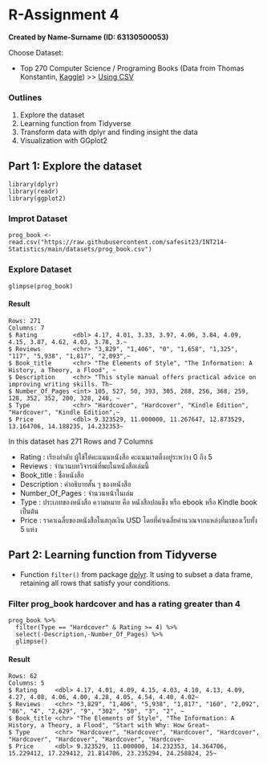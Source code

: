 # R-Assignment 4

**Created by Name-Surname (ID: 63130500053)**

Choose Dataset:
- Top 270 Computer Science / Programing Books (Data from Thomas Konstantin, [Kaggle](https://www.kaggle.com/thomaskonstantin/top-270-rated-computer-science-programing-books)) >> [Using CSV](https://raw.githubusercontent.com/safesit23/INT214-Statistics/main/datasets/prog_book.csv)


### Outlines

1. Explore the dataset
2. Learning function from Tidyverse
3. Transform data with dplyr and finding insight the data
4. Visualization with GGplot2

## Part 1: Explore the dataset

```{R}
library(dplyr)
library(readr)
library(ggplot2)
```

### Improt Dataset
```{R}
prog_book <- read.csv("https://raw.githubusercontent.com/safesit23/INT214-Statistics/main/datasets/prog_book.csv")
```
### Explore Dataset
```{R}
glimpse(prog_book)
```
#### Result
```
Rows: 271
Columns: 7
$ Rating          <dbl> 4.17, 4.01, 3.33, 3.97, 4.06, 3.84, 4.09, 4.15, 3.87, 4.62, 4.03, 3.78, 3.~
$ Reviews         <chr> "3,829", "1,406", "0", "1,658", "1,325", "117", "5,938", "1,817", "2,093",~
$ Book_title      <chr> "The Elements of Style", "The Information: A History, a Theory, a Flood", ~
$ Description     <chr> "This style manual offers practical advice on improving writing skills. Th~
$ Number_Of_Pages <int> 105, 527, 50, 393, 305, 288, 256, 368, 259, 128, 352, 352, 200, 328, 240, ~
$ Type            <chr> "Hardcover", "Hardcover", "Kindle Edition", "Hardcover", "Kindle Edition",~
$ Price           <dbl> 9.323529, 11.000000, 11.267647, 12.873529, 13.164706, 14.188235, 14.232353~
```

In this dataset has 271 Rows and 7 Columns
- Rating : เรียงลำดับ ผู้ใช้ให้คะแนนหนังสือ คะแนนเรตติ้งอยู่ระหว่าง 0 ถึง 5
- Reviews : จำนวนบทวิจารณ์ที่พบในหนังสือเล่มนี้
- Book_title : ชื่อหนังสือ
- Description : คำอธิบายสั้น ๆ ของหนังสือ
- Number_Of_Pages : จำนวนหน้าในเล่ม
- Type : ประเภทของหนังสือ ความหมาย คือ หนังสือปกแข็ง หรือ ebook หรือ Kindle book เป็นต้น
- Price : ราคาเฉลี่ยของหนังสือในสกุลเงิน USD โดยที่ค่าเฉลี่ยคำนวณจากแหล่งที่มาของเว็บทั้ง 5 แห่ง

## Part 2: Learning function from Tidyverse

- Function `filter()` from package [dplyr](https://dplyr.tidyverse.org/reference/filter.html). It using to subset a data frame, retaining all rows that satisfy your conditions.

### Filter prog_book hardcover and has a rating greater than 4
```{R}
prog_book %>% 
  filter(Type == "Hardcover" & Rating >= 4) %>% 
  select(-Description,-Number_Of_Pages) %>%
  glimpse()
```
#### Result
```
Rows: 62
Columns: 5
$ Rating     <dbl> 4.17, 4.01, 4.09, 4.15, 4.03, 4.10, 4.13, 4.09, 4.27, 4.08, 4.06, 4.00, 4.28, 4.05, 4.54, 4.40, 4.02~
$ Reviews    <chr> "3,829", "1,406", "5,938", "1,817", "160", "2,092", "86", "4", "2,629", "9", "302", "50", "3", "2", ~
$ Book_title <chr> "The Elements of Style", "The Information: A History, a Theory, a Flood", "Start with Why: How Great~
$ Type       <chr> "Hardcover", "Hardcover", "Hardcover", "Hardcover", "Hardcover", "Hardcover", "Hardcover", "Hardcove~
$ Price      <dbl> 9.323529, 11.000000, 14.232353, 14.364706, 15.229412, 17.229412, 21.814706, 23.235294, 24.258824, 25~
```

